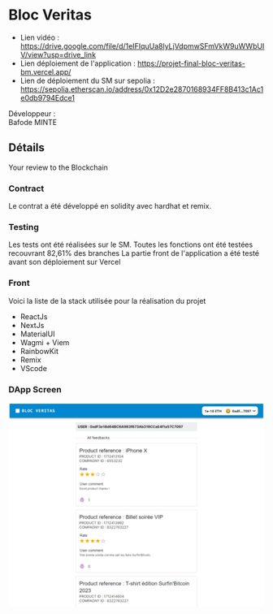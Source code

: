 # Bloc Veritas

- Lien vidéo : https://drive.google.com/file/d/1eIFIquUa8lyLjVdpmwSFmVkW9uWWbUIV/view?usp=drive_link
- Lien déploiement de l'application : https://projet-final-bloc-veritas-bm.vercel.app/
- Lien de déploiement du SM sur sepolia : https://sepolia.etherscan.io/address/0x12D2e2870168934FF8B413c1Ac1e0db9794Edce1

Développeur :  
Bafode MINTE

## Détails

Your review to the Blockchain

### Contract
Le contrat a été développé en solidity avec hardhat et remix.

### Testing
Les tests ont été réalisées sur le SM. Toutes les fonctions ont été testées recouvrant 82,61% des branches
La partie front de l'application a été testé avant son déploiement sur Vercel

### Front
Voici la liste de la stack utilisée pour la réalisation du projet
- ReactJs
- NextJs
- MaterialUI
- Wagmi + Viem
- RainbowKit
- Remix
- VScode

### DApp Screen 
<img src="https://github.com/mlkmte/projet-final-bloc-veritas-bm/blob/main/img.PNG" align="left" />